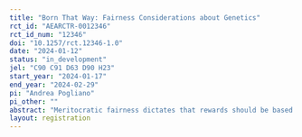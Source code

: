 ```yaml
---
title: "Born That Way: Fairness Considerations about Genetics"
rct_id: "AEARCTR-0012346"
rct_id_num: "12346"
doi: "10.1257/rct.12346-1.0"
date: "2024-01-12"
status: "in_development"
jel: "C90 C91 D63 D90 H23"
start_year: "2024-01-17"
end_year: "2024-02-29"
pi: "Andrea Pogliano"
pi_other: ""
abstract: "Meritocratic fairness dictates that rewards should be based on performance, while external circumstances should not be taken into account in the attribution of merit. However, it is often hard to disentangle performance and circumstances. An example of this is given by genetics, which can be thought of as a lottery happening at birth that has a considerable impact on later performance. I investigate whether individuals' fairness considerations are sensitive to differences in genetics. In an online incentivized experiment, third parties can redistribute earnings between two workers that performed a mathematical task. Across two treatments, beliefs about the importance of genetics in completing the mathematical task are modified through an information treatment."
layout: registration
---
```



